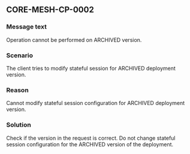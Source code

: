 ## CORE-MESH-CP-0002
### Message text
Operation cannot be performed on ARCHIVED version.

### Scenario
The client tries to modify stateful session for ARCHIVED deployment version.

### Reason
Cannot modify stateful session configuration for ARCHIVED deployment version.

### Solution
Check if the version in the request is correct. Do not change stateful session configuration for the ARCHIVED version of the deployment.
